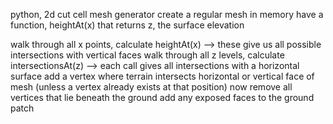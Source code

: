 python, 2d cut cell mesh generator
create a regular mesh in memory
have a function, heightAt(x) that returns z, the surface elevation

walk through all x points, calculate heightAt(x) --> these give us all possible intersections with vertical faces
walk through all z levels, calculate intersectionsAt(z) --> each call gives all intersections with a horizontal surface
add a vertex where terrain intersects horizontal or vertical face of mesh (unless a vertex already exists at that position)
now remove all vertices that lie beneath the ground
add any exposed faces to the ground patch